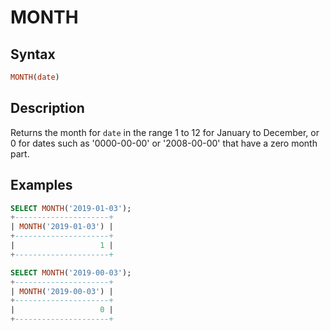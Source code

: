 # MONTH

## Syntax

```sql
MONTH(date)
```

## Description

Returns the month for `date` in the range 1 to 12 for January to
December, or 0 for dates such as '0000-00-00' or '2008-00-00' that
have a zero month part.

## Examples

```sql
SELECT MONTH('2019-01-03');
+---------------------+
| MONTH('2019-01-03') |
+---------------------+
|                   1 |
+---------------------+

SELECT MONTH('2019-00-03');
+---------------------+
| MONTH('2019-00-03') |
+---------------------+
|                   0 |
+---------------------+
```